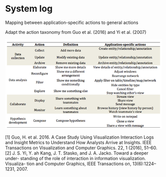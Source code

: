 # System log

Mapping between application-specific actions to general actions

Adapt the action taxonomy from Guo et al. (2016) and Yi et al. (2007)

![Log specification](./img_log_specification.png)


[1] Guo, H. et al. 2016. A Case Study Using Visualization Interaction Logs and Insight Metrics to Understand How Analysts Arrive at Insights. IEEE Transactions on Visualization and Computer Graphics. 22, 1 (2016), 51–60.
[2] J. S. Yi, Y. ah Kang, J. T. Stasko, and J. A. Jacko. Toward a deeper under- standing of the role of interaction in information visualization. Visualiza- tion and Computer Graphics, IEEE Transactions on, 13(6):1224–1231, 2007.
